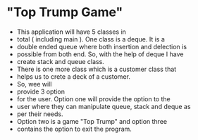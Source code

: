 # "Top Trump Game"
 * This application will have 5 classes in
 * total ( including main ). One class is a deque. It is a
 * double ended queue where both insertion and delection is
 * possible from both end. So, with the help of deque I have
 * create stack and queue class.
 * There is one more class which is a customer class that
 * helps us to crete a deck of a customer. 
 * So, wee will
 * provide 3 option
 * for the user. Option one will provide the option to the
 * user where they can manipulate queue, stack and deque as
 * per their needs.
 * Option two is a game "Top Trump" and option three
 * contains the option to exit the program.
